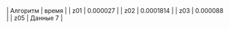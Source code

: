 | Алгоритм | время | 
| z01   |   0.000027  |
| z02   | 0.0001814    | 
| z03    | 0.000088    | 
| z05    | Данные 7    | 
